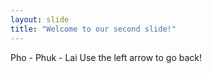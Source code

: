 ```yaml
---
layout: slide
title: "Welcome to our second slide!"
---
```

Pho - Phuk - Lai
Use the left arrow to go back!
